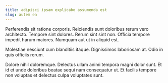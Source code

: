 ```yaml
---
title: adipisci ipsam explicabo assumenda est
slug: autem ea
---
```


Perferendis sit ratione corporis. Reiciendis sunt doloribus rerum vero architecto. Tempore sint dolores. Rerum sint sint non. Officia tempore impedit harum maiores. Numquam aut ut in aliquid est.

Molestiae nesciunt cum blanditiis itaque. Dignissimos laboriosam at. Odio in quis officiis rerum.

Dolore nihil doloremque. Delectus ullam animi tempora magni dolor sunt. Et id et unde doloribus beatae sequi nam consequatur ut. Et facilis tempore non voluptas et delectus culpa voluptates sunt.
